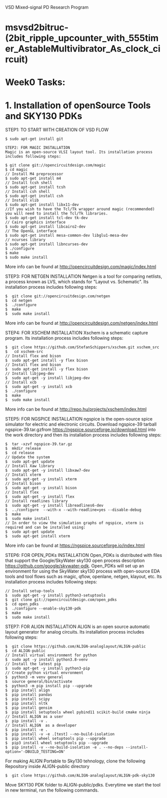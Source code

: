 VSD Mixed-signal PD Research Program
# msvsd2bitruc-(2bit_ripple_upcounter_with_555timer_AstableMultivibrator_As_clock_circuit)


# Week0 Tasks:


# 1. Installation of openSource Tools and SKY130 PDKs

STEP1: TO START WITH CREATION OF VSD FLOW
```
$ sudo apt-get install git
```
```
STEP2: FOR MAGIC INSTALLATION
Magic is an open-source VLSI layout tool. Its installation process includes following steps:
```
```
$ git clone git://opencircuitdesign.com/magic
$ cd magic
// Install M4 preprocessor
$ sudo apt-get install m4       
// Install tcsh shell
$ sudo apt-get install tcsh   
// Install csh shell
$ sudo apt-get install csh         
// Install xlib
$ sudo apt-get install libx11-dev  
//If you wish to have the Tcl/Tk wrapper around magic (recommended) you will need to install the Tcl/Tk libraries.
$ sudo apt-get install tcl-dev tk-dev
// Cairo graphics interface
$ sudo apt-get install libcairo2-dev
// The OpenGL interface
$ sudo apt-get install mesa-common-dev libglu1-mesa-dev
// ncurses library 
$ sudo apt-get install libncurses-dev
$ ./configure
$ make
$ sudo make install
```
More info can be found at http://opencircuitdesign.com/magic/index.html


STEP3: FOR NETGEN INSTALLATION
Netgen is a tool for comparing netlists, a process known as LVS, which stands for "Layout vs. Schematic". Its installation process includes following steps:
```
$  git clone git://opencircuitdesign.com/netgen
$  cd netgen
$  ./configure
$  make
$  sudo make install
```
More info can be found at http://opencircuitdesign.com/netgen/index.html


STEP4: FOR XSCHEM INSTALLATION
Xschem is a schematic capture program. Its installation process includes following steps:
```
$  git clone https://github.com/StefanSchippers/xschem.git xschem_src
$   cd xschem-src
// Install flex and bison
$  sudo apt-get install -y flex bison
// Install flex and bison
$  sudo apt-get install -y flex bison
// Install libjpeg-dev 
$  sudo apt-get -y install libjpeg-dev
// Install xcb
$  sudo apt-get -y install xcb
$  ./configure
$  make
$  sudo make install
```
More info can be found at http://repo.hu/projects/xschem/index.html


STEP5: FOR NGSPICE INSTALLATION
ngspice is the open-source spice simulator for electric and electronic circuits. Download ngspice-39 tarball ngspice-39.tar.gzfrom https://ngspice.sourceforge.io/download.html into the work directory and then its installation process includes following steps:
```
$  tar -xzvf ngspice-39.tar.gz
$  mkdir release
$  cd release 
// Update the system
$  sudo apt-get update
// Install Xaw library
$  sudo apt-get -y install libxaw7-dev
// Install xterm
$  sudo apt-get -y install xterm
// Install bison
$  sudo apt-get -y install bison
// Install flex
$  sudo apt-get -y install flex
// Install readlines library
$  sudo apt-get -y install libreadlines6-dev
$  ../configure  --with-x --with-readline=yes --disable-debug
$  make 
$  sudo make install
// In order to view the simulation graphs of ngspice, xterm is required and can be installed using:
$  sudo apt-get update
$  sudo apt-get install xterm
```
More info can be found at https://ngspice.sourceforge.io/index.html


STEP6: FOR OPEN_PDKs INSTALLATION
Open_PDKs is distributed with files that support the Google/SkyWater sky130 open process description https://github.com/google/skywater-pdk. Open_PDKs will set up an environment for using the SkyWater sky130 process with open-source EDA tools and tool flows such as magic, qflow, openlane, netgen, klayout, etc. Its installation process includes following steps:
```
// Install setup-tools
$  sudo apt-get -y install python3-setuptools
$  git clone git://opencircuitdesign.com/open_pdks
$  cd open_pdks
$  ./configure --enable-sky130-pdk
$  make 
$  sudo make install
```
   
STEP7: FOR ALIGN INSTALLATION
ALIGN is an open source automatic layout generator for analog circuits. Its installation process includes following steps:
```
$  git clone https://github.com/ALIGN-analoglayout/ALIGN-public
$  cd ALIGN-public
// Install virtual environment for python
$  sudo apt -y install python3.8-venv
// Install the latest pip
$  sudo apt-get -y install python3-pip
// Create python virtual envronment
$  python3 -m venv general
$  source general/bin/activate
$  python3 -m pip install pip --upgrade
$  pip install align
$  pip install pandas
$  pip install scipy
$  pip install nltk
$  pip install gensim
$  pip install setuptools wheel pybind11 scikit-build cmake ninja
// Install ALIGN as a user
$  pip install -v .
// Install ALIGN  as a developer
$  pip install -e .
$  pip install -v -e .[test] --no-build-isolation
$  pip install wheel setuptools pip --upgrade
$  pip3 install wheel setuptools pip --upgrade
$  pip install -v --no-build-isolation -e . --no-deps --install-option='-DBUILD_TESTING=ON'
```

For making ALIGN Portable to Sky130 tehnology, clone the following Repository inside ALIGN-public directory
```
$  git clone https://github.com/ALIGN-analoglayout/ALIGN-pdk-sky130
```
Move SKY130 PDK folder to ALIGN-public/pdks. Everytime we start the tool in new terminal, run the following commands.

